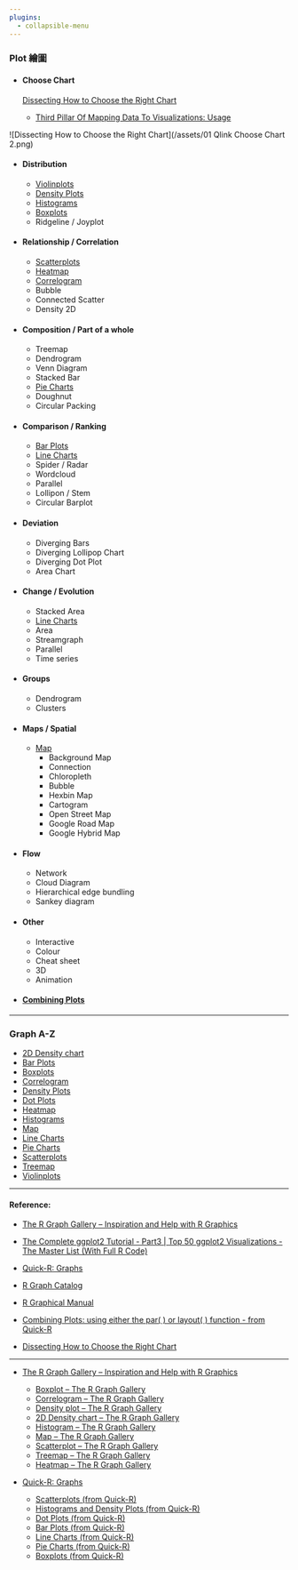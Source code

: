 ```yaml
---
plugins:
  - collapsible-menu
---
```


### Plot 繪圖

* #### Choose Chart

  [Dissecting How to Choose the Right Chart](https://blog.qlik.com/dissecting-how-to-choose-the-right-chart)

  * [Third Pillar Of Mapping Data To Visualizations: Usage](https://blog.qlik.com/third-pillar-of-mapping-data-to-visualizations-usage)

![Dissecting How to Choose the Right Chart](/assets/01 Qlink Choose Chart 2.png)

* #### Distribution

  * [Violinplots](Violinplots/Violinplots.md)
  * [Density Plots](DensityPlots/DensityPlots.md)
  * [Histograms](Histograms/Histograms.md)
  * [Boxplots](Boxplots/Boxplots.md)
  * Ridgeline / Joyplot
* #### Relationship / Correlation

  * [Scatterplots](Scatterplots/Scatterplots.md)
  * [Heatmap](Heatmap/Heatmap.md)    
  * [Correlogram](Correlogram/Correlogram.md)    
  * Bubble
  * Connected Scatter
  * Density 2D
* #### Composition / Part of a whole

  * Treemap
  * Dendrogram
  * Venn Diagram
  * Stacked Bar
  * [Pie Charts](PieCharts/PieCharts.md)
  * Doughnut
  * Circular Packing
* #### Comparison / Ranking

  * [Bar Plots](BarPlots/BarPlots.md)    
  * [Line Charts](LineCharts/LineCharts.md)
  * Spider / Radar
  * Wordcloud
  * Parallel
  * Lollipon / Stem
  * Circular Barplot
* #### Deviation

  * Diverging Bars
  * Diverging Lollipop Chart
  * Diverging Dot Plot
  * Area Chart
* #### Change / Evolution

  * Stacked Area
  * [Line Charts](LineCharts/LineCharts.md)
  * Area
  * Streamgraph
  * Parallel
  * Time series    
* #### Groups

  * Dendrogram
  * Clusters
* #### Maps / Spatial

  * [Map](Map/Map.md)    
    * Background Map
    * Connection
    * Chloropleth
    * Bubble
    * Hexbin Map
    * Cartogram
    * Open Street Map
    * Google Road Map
    * Google Hybrid Map
* #### Flow

  * Network
  * Cloud Diagram
  * Hierarchical edge bundling
  * Sankey diagram
* #### Other

  * Interactive
  * Colour
  * Cheat sheet
  * 3D
  * Animation
* #### [Combining Plots](CombiningPlots/CombiningPlots.md)

---

### Graph A-Z

* [2D Density chart](2DDensitychart/2DDensitychart.md)
* [Bar Plots](BarPlots/BarPlots.md)
* [Boxplots](Boxplots/Boxplots.md)
* [Correlogram](Correlogram/Correlogram.md)
* [Density Plots](DensityPlots/DensityPlots.md)
* [Dot Plots](DotPlots/DotPlots.md)
* [Heatmap](Heatmap/Heatmap.md)
* [Histograms](Histograms/Histograms.md)
* [Map](Map/Map.md)
* [Line Charts](LineCharts/LineCharts.md)
* [Pie Charts](PieCharts/PieCharts.md)
* [Scatterplots](Scatterplots/Scatterplots.md)
* [Treemap](Treemap/Treemap.md)
* [Violinplots](Violinplots/Violinplots.md)

---

#### Reference:

* [The R Graph Gallery – Inspiration and Help with R Graphics](https://www.r-graph-gallery.com)

* [The Complete ggplot2 Tutorial - Part3 \| Top 50 ggplot2 Visualizations - The Master List \(With Full R Code\)](http://r-statistics.co/Top50-Ggplot2-Visualizations-MasterList-R-Code.html)

* [Quick-R: Graphs](https://www.statmethods.net/graphs/index.html)

* [R Graph Catalog](http://shiny.stat.ubc.ca/r-graph-catalog/)

* [R Graphical Manual](https://www.imsbio.co.jp/RGM/R_image_list?page=215&init=true)

* [Combining Plots: using either the par\( \) or layout\( \) function - from Quick-R](https://www.statmethods.net/advgraphs/layout.html)

* [Dissecting How to Choose the Right Chart](https://blog.qlik.com/dissecting-how-to-choose-the-right-chart)

---

* [The R Graph Gallery – Inspiration and Help with R Graphics](https://www.r-graph-gallery.com)

  * [Boxplot – The R Graph Gallery](https://www.r-graph-gallery.com/boxplot/)
  * [Correlogram – The R Graph Gallery](https://www.r-graph-gallery.com/correlogram/)
  * [Density plot – The R Graph Gallery](https://www.r-graph-gallery.com/density-plot/)
  * [2D Density chart – The R Graph Gallery](https://www.r-graph-gallery.com/2d-density-chart/)
  * [Histogram – The R Graph Gallery](https://www.r-graph-gallery.com/histogram/)
  * [Map – The R Graph Gallery](https://www.r-graph-gallery.com/map/)
  * [Scatterplot – The R Graph Gallery](https://www.r-graph-gallery.com/scatterplot/)
  * [Treemap – The R Graph Gallery](https://www.r-graph-gallery.com/treemap/)
  * [Heatmap – The R Graph Gallery](https://www.r-graph-gallery.com/heatmap/)

* [Quick-R: Graphs](https://www.statmethods.net/graphs/index.html)

  * [Scatterplots \(from Quick-R\)](https://www.statmethods.net/graphs/scatterplot.html)
  * [Histograms and Density Plots \(from Quick-R\)](https://www.statmethods.net/graphs/density.html)
  * [Dot Plots \(from Quick-R\)](https://www.statmethods.net/graphs/dot.html)
  * [Bar Plots \(from Quick-R\)](https://www.statmethods.net/graphs/bar.html)
  * [Line Charts \(from Quick-R\)](https://www.statmethods.net/graphs/line.html)
  * [Pie Charts \(from Quick-R\)](https://www.statmethods.net/graphs/pie.html)
  * [Boxplots \(from Quick-R\)](https://www.statmethods.net/graphs/boxplot.html)



